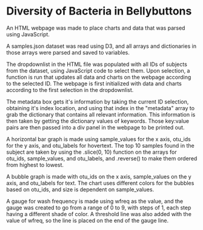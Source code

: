# Diversity of Bacteria in Bellybuttons
An HTML webpage was made to place charts and data that was parsed using JavaScript.

A samples.json dataset was read using D3, and all arrays and dictionaries in those arrays were parsed and saved to variables.

The dropdownlist in the HTML file was populated with all IDs of subjects from the dataset, using JavaScript code to select them. Upon selection, a function is run that updates all data and charts on the webpage according to the selected ID.
The webpage is first initialized with data and charts according to the first selection in the dropdownlist.

The metadata box gets it's information by taking the current ID selection, obtaining it's index location, and using that index in the "metadata" array to grab the dictionary that contains all relevant information. This information is then taken by getting the dictionary values of keywords. Those key:value pairs are then passed into a div panel in the webpage to be printed out.

A horizontal bar graph is made using sample_values for the x axis, otu_ids for the y axis, and otu_labels for hovertext. The top 10 samples found in the subject are taken by using the .slice(0, 10) function on the arrays for otu_ids, sample_values, and otu_labels, and .reverse() to make them ordered from highest to lowest.

A bubble graph is made with otu_ids on the x axis, sample_values on the y axis, and otu_labels for text. The chart uses different colors for the bubbles based on otu_ids, and size is dependent on sample_values.

A gauge for wash frequency is made using wfreq as the value, and the gauge was created to go from a range of 0 to 9, with steps of 1, each step having a different shade of color. A threshold line was also added with the value of wfreq, so the line is placed on the end of the gauge line.
